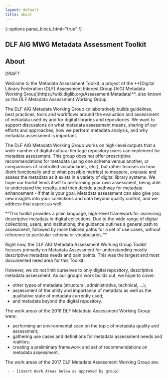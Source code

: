 ```yaml
---
layout: default
title: about
---
```

{::options parse_block_html="true" /}

<section class="home">
<h1>DLF AIG MWG Metadata Assessment Toolkit</h1>
<div type="content">
<h2>About</h2>
  <p><em>DRAFT</em></p>
   <p>Welcome to the Metadata Assessment Toolkit, a project of the **[Digital Library Federation (DLF) Assessment Interest Group (AIG) Metadata Working Group](https://wiki.diglib.org/Assessment:Metadata)**, also known as the DLF Metadata Assessment Working Group.</p>

   <p>The DLF AIG Metadata Working Group collaboratively builds guidelines, best practices, tools and workflows around the evaluation and assessment of metadata used by and for digital libraries and repositories. We want to support discussions on what metadata assessment means, sharing of our efforts and approaches, how we perform metadata analysis, and why metadata assessment is important.</p>

   <p>The DLF AIG Metadata Working Group works on high-level outputs that a wide-number of digital cultural heritage repository users can implement for metadata assessment. This group does not offer prescriptive recommendations for metadata (using one schema versus another, or comparisons of controlled vocabularies, etc.), but rather focuses on how (both functionally and to what possible metrics) to measure, evaluate and assess the metadata as it exists in a variety of digital library systems. We hope our toolkit lends itself to performing your own assessment, being able to understand the results, and then decide a pathway for metadata enhancement - if that is your goal. Metadata assessment can also give you new insights into your collections and data beyond quality control, and we address that aspect as well.</p>

   <p>*“This toolkit provides a plain language, high-level framework for assessing descriptive metadata in digital collections. Due to the wide range of digital collections, users, and institutions, the guidance outlines a general path to assessment, followed by more tailored paths for a set of use cases, without reference to particular schema or vocabularies.“*</p>

   <p>Right now, the DLF AIG Metadata Assessment Working Group Toolkit focuses primarily on Metadata Assessment for understanding mostly descriptive metadata needs and pain points. This was the largest and most documented need area for this Toolkit.</p>

   <p>However, we do not limit ourselves to only digital repository, descriptive metadata assessment. As our group’s work builds out, we hope to cover:</p>

   <ul>    
   <li>other types of metadata (structural, administrative, technical, …);</li>
   <li>assessment of the utility and importance of metadata as well as the qualitative state of metadata currently used;</li>
   <li>and metadata beyond the digital repository.</li>
   </ul>

   <p>The work areas of the 2016 DLF Metadata Assessment Working Group were:</p>

   <ul>     
   <li>performing an environmental scan on the topic of metadata quality and assessment;</li>
   <li>gathering use cases and definitions for metadata assessment needs and realities;</li>
   <li>creating a preliminary framework and set of recommendations on metadata assessment.</li>
   </ul>

   <p>The work areas of the 2017 DLF Metadata Assessment Working Group are:</p>

     - - [insert Work Areas below as approved by group]
</div>
</section>
